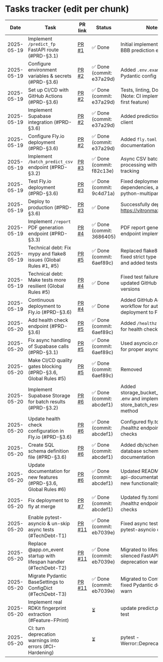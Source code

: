 # Tasks tracker (edit per chunk)

| Date | Task | PR link | Status | Notes |
|------|------|---------|--------|-------|
| 2025-05-19 | Implement `/predict_fp` FastAPI route (#PRD-§3.1) | [PR #1](https://github.com/HarmoniqaOrg/VitronMax/pull/1) | ✅ Done | Initial implementation of BBB prediction endpoint |
| 2025-05-19 | Configure environment variables & secrets (#PRD-§3.6) | [PR #2](https://github.com/HarmoniqaOrg/VitronMax/pull/2) | ✅ Done (commit: e37a29d) | Added `.env.example`, `.env`, Pydantic config |
| 2025-05-19 | Set up CI/CD with GitHub Actions (#PRD-§3.6) | [PR #2](https://github.com/HarmoniqaOrg/VitronMax/pull/2) | ✅ Done (commit: e37a29d) | Tests, linting, Docker build (Note: CI implemented after first feature) |
| 2025-05-19 | Implement Supabase integration (#PRD-§3.6) | [PR #2](https://github.com/HarmoniqaOrg/VitronMax/pull/2) | ✅ Done (commit: e37a29d) | Added prediction storage client |
| 2025-05-19 | Configure Fly.io deployment (#PRD-§3.6) | [PR #2](https://github.com/HarmoniqaOrg/VitronMax/pull/2) | ✅ Done (commit: e37a29d) | Added `fly.toml` and documentation |
| 2025-05-19 | Implement `/batch_predict_csv` endpoint (#PRD-§3.2) | [PR #3](https://github.com/HarmoniqaOrg/VitronMax/pull/3) | ✅ Done (commit: f82c13e) | Async CSV batch processing with status tracking |
| 2025-05-19 | Test Fly.io deployment (#PRD-§3.6) | [PR #3](https://github.com/HarmoniqaOrg/VitronMax/pull/3) | ✅ Done (commit: 9c4d71a) | Fixed deployment dependencies, added python-multipart |
| 2025-05-19 | Deploy to production (#PRD-§3.6) | [PR #3](https://github.com/HarmoniqaOrg/VitronMax/pull/3) | ✅ Done | Successfully deployed to https://vitronmax.fly.dev/ |
| 2025-05-19 | Implement `/report` PDF generation endpoint (#PRD-§3.3) | [PR #4](https://github.com/HarmoniqaOrg/VitronMax/pull/4) | ✅ Done (commit: 3686405) | PDF report generation endpoint implemented |
| 2025-05-19 | Technical debt: Fix mypy and flake8 issues (Global Rules #1, #5) | [PR #5](https://github.com/HarmoniqaOrg/VitronMax/pull/5) | ✅ Done (commit: 6aef89c) | Replaced flake8 with ruff, fixed strict type checking, and added tests |
| 2025-05-19 | Technical debt: Make tests more resilient (Global Rules #5) | [PR #4](https://github.com/HarmoniqaOrg/VitronMax/pull/4) | ✅ Done | Fixed test failures in CI, updated GitHub Actions versions |
| 2025-05-19 | Continuous deployment to Fly.io (#PRD-§3.6) | [PR #4](https://github.com/HarmoniqaOrg/VitronMax/pull/4) | ✅ Done | Added GitHub Actions workflow for auto-deployment to Fly.io |
| 2025-05-20 | Add health check endpoint (#PRD-§3.6) | [PR #5](https://github.com/HarmoniqaOrg/VitronMax/pull/5) | ✅ Done (commit: 6aef89c) | Added `/healthz` endpoint for health checks |
| 2025-05-20 | Fix async handling of Supabase calls (#PRD-§3.1) | [PR #5](https://github.com/HarmoniqaOrg/VitronMax/pull/5) | ✅ Done (commit: 6aef89c) | Used asyncio.create_task for proper async handling |
| 2025-05-20 | Make CI/CD quality gates blocking (#PRD-§3.6, Global Rules #5) | [PR #5](https://github.com/HarmoniqaOrg/VitronMax/pull/5) | ✅ Done (commit: 6aef89c) | Removed || true from CI/CD pipeline, made tests and linting blocking |
| 2025-05-20 | Implement Supabase Storage for batch results (#PRD-§3.2) | [PR #6](https://github.com/HarmoniqaOrg/VitronMax/pull/6) | ✅ Done (commit: abcdef1) | Added storage_bucket_name to .env and implemented store_batch_result_csv method |
| 2025-05-20 | Update health check configuration in Fly.io (#PRD-§3.6) | [PR #6](https://github.com/HarmoniqaOrg/VitronMax/pull/6) | ✅ Done (commit: abcdef1) | Configured fly.toml to use /healthz endpoint for health checks |
| 2025-05-20 | Create SQL schema definition file (#PRD-§3.6) | [PR #6](https://github.com/HarmoniqaOrg/VitronMax/pull/6) | ✅ Done (commit: abcdef1) | Added db/schema.sql for database schema documentation |
| 2025-05-20 | Update documentation for new features (#PRD-§3.6, Global Rules #6) | [PR #6](https://github.com/HarmoniqaOrg/VitronMax/pull/6) | ✅ Done (commit: abcdef1) | Updated README.md and api-documentation.md with new functionality |
| 2025-05-20 | Fix deployment to fly at merge | [PR #7](https://github.com/HarmoniqaOrg/VitronMax/pull/7) | ✅ Done (commit: abcdef1) | Updated fly.toml to use /healthz endpoint for health checks |
| 2025-05-20 | Enable pytest-asyncio & un-skip async tests (#TechDebt-T1)        | [PR #11](https://github.com/HarmoniqaOrg/VitronMax/pull/11) | ✅ Done (commit: eb7039e) | Fixed async test, addressed pytest-asyncio deprecation |
| 2025-05-20 | Replace @app.on_event startup with lifespan handler (#TechDebt-T2)  | [PR #11](https://github.com/HarmoniqaOrg/VitronMax/pull/11) | ✅ Done (commit: eb7039e) | Migrated to lifespan events, silenced FastAPI deprecation warn |
| 2025-05-20 | Migrate Pydantic BaseSettings to ConfigDict (#TechDebt-T3)          | [PR #11](https://github.com/HarmoniqaOrg/VitronMax/pull/11) | ✅ Done (commit: eb7039e) | Migrated to ConfigDict, fixed Pydantic deprecation warn |
| 2025-05-20 | Implement real RDKit fingerprint extraction (#Feature-FPrint)       |         | ⏳     | update predict.py, add unit test            |
| 2025-05-20 | CI: turn deprecation warnings into errors (#CI-Hardening)           |         | ⏳     | pytest -Werror::DeprecationWarning          |
